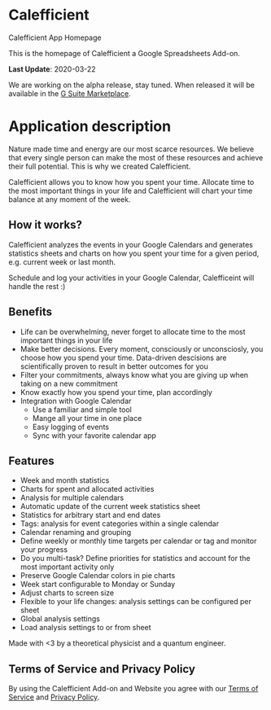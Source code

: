 # Calefficient
Calefficient App Homepage

This is the homepage of Calefficient a Google Spreadsheets Add-on.

**Last Update**: 2020-03-22

We are working on the alpha release, stay tuned. When released it will be available in the [G Suite Marketplace].

# Application description

<!-- Treat the first 3 sentences as an excellent selling opportunity. -->
<!-- Focus on conveying the value to the users -->

<!-- # Start with why -->

Nature made time and energy are our most scarce resources. We believe that every single person can make the most of these resources and achieve their full potential. This is why we created Calefficient.

<!-- ## What is it about? -->

Calefficient allows you to know how you spent your time. Allocate time to the most important things in your life and Calefficient will chart your time balance at any moment of the week.

## How it works?

Calefficient analyzes the events in your Google Calendars and generates statistics sheets and charts on how you spent your time for a given period, e.g. current week or last month.

Schedule and log your activities in your Google Calendar, Calefficeint will handle the rest :)

<!-- ## What are the most important benefits for the user? -->
## Benefits
* Life can be overwhelming, never forget to allocate time to the most important things in your life
* Make better decisions. Every moment, consciously or unconsciosly, you choose how you spend your time. Data-driven descisions are scientifically proven to result in better outcomes for you
* Filter your commitments, always know what you are giving up when taking on a new commitment
* Know exactly how you spend your time, plan accordingly
* Integration with Google Calendar
    * Use a familiar and simple tool
    * Mange all your time in one place
    * Easy logging of events
    * Sync with your favorite calendar app

<!-- ## What are the most important features? -->
## Features
* Week and month statistics
* Charts for spent and allocated activities
* Analysis for multiple calendars
* Automatic update of the current week statistics sheet
* Statistics for arbitrary start and end dates
* Tags: analysis for event categories within a single calendar
* Calendar renaming and grouping
* Define weekly or monthly time targets per calendar or tag and monitor your progress
* Do you multi-task? Define priorities for statistics and account for the most important activity only
* Preserve Google Calendar colors in pie charts
* Week start configurable to Monday or Sunday
* Adjust charts to screen size
* Flexible to your life changes: analysis settings can be configured per sheet
* Global analysis settings
* Load analysis settings to or from sheet

Made with <3 by a theoretical physicist and a quantum engineer.

## Terms of Service and Privacy Policy

By using the Calefficient Add-on and Website you agree with our [Terms of Service] and [Privacy Policy].

[G Suite Marketplace]: https://gsuite.google.com/marketplace/
[Terms of Service]: http://caenrigen.tech/Calefficient/ToS
[Privacy Policy]: http://caenrigen.tech/Calefficient/PrivacyPolicy
